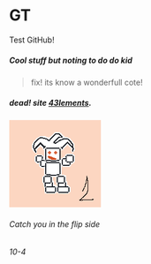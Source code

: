 # GT
Test GitHub!
##### Cool stuff but noting to do do kid
> fix! its know a wonderfull cote!
##### dead! site [43lements](https://43lements.hostoi.com/). 

![image](https://github.com/bobovo/GT/blob/master/bg01.png)

###### Catch you in the flip side
###### 
###### 10-4
